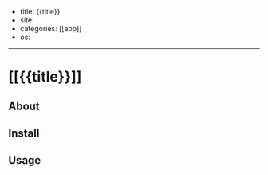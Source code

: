 - title: {{title}}
- site:
- categories: [[app]] 
- os: 

---

# [[{{title}}]]

## About

## Install

## Usage

